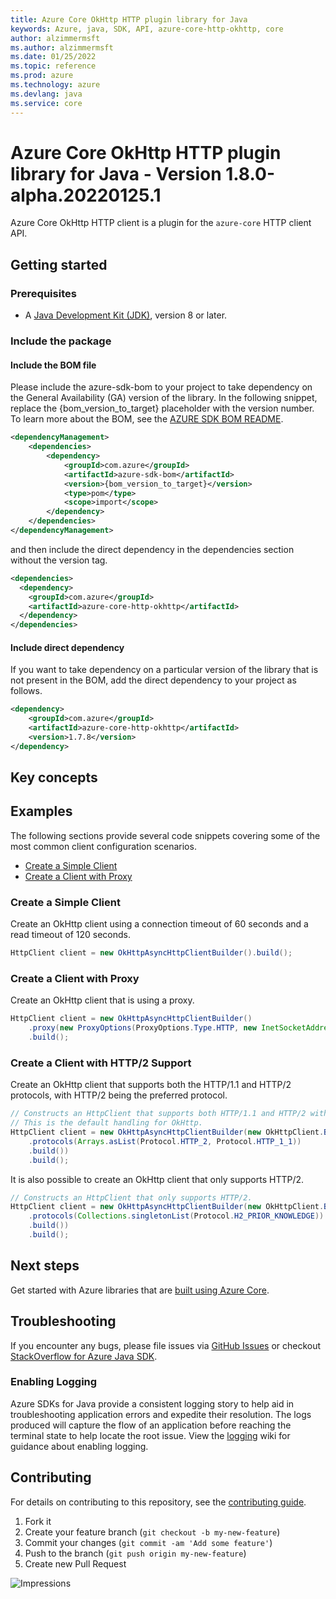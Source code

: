 ```yaml
---
title: Azure Core OkHttp HTTP plugin library for Java
keywords: Azure, java, SDK, API, azure-core-http-okhttp, core
author: alzimmermsft
ms.author: alzimmermsft
ms.date: 01/25/2022
ms.topic: reference
ms.prod: azure
ms.technology: azure
ms.devlang: java
ms.service: core
---
```

# Azure Core OkHttp HTTP plugin library for Java - Version 1.8.0-alpha.20220125.1 


Azure Core OkHttp HTTP client is a plugin for the `azure-core` HTTP client API.

## Getting started

### Prerequisites

- A [Java Development Kit (JDK)][jdk_link], version 8 or later.

### Include the package
#### Include the BOM file

Please include the azure-sdk-bom to your project to take dependency on the General Availability (GA) version of the library. In the following snippet, replace the {bom_version_to_target} placeholder with the version number.
To learn more about the BOM, see the [AZURE SDK BOM README](https://github.com/Azure/azure-sdk-for-java/blob/main/sdk/boms/azure-sdk-bom/README.md).

```xml
<dependencyManagement>
    <dependencies>
        <dependency>
            <groupId>com.azure</groupId>
            <artifactId>azure-sdk-bom</artifactId>
            <version>{bom_version_to_target}</version>
            <type>pom</type>
            <scope>import</scope>
        </dependency>
    </dependencies>
</dependencyManagement>
```
and then include the direct dependency in the dependencies section without the version tag.

```xml
<dependencies>
  <dependency>
    <groupId>com.azure</groupId>
    <artifactId>azure-core-http-okhttp</artifactId>
  </dependency>
</dependencies>
```

#### Include direct dependency
If you want to take dependency on a particular version of the library that is not present in the BOM,
add the direct dependency to your project as follows.

[//]: # ({x-version-update-start;com.azure:azure-core-http-okhttp;current})
```xml
<dependency>
    <groupId>com.azure</groupId>
    <artifactId>azure-core-http-okhttp</artifactId>
    <version>1.7.8</version>
</dependency>
```
[//]: # ({x-version-update-end})

## Key concepts

## Examples

The following sections provide several code snippets covering some of the most common client configuration scenarios.

- [Create a Simple Client](#create-a-simple-client)
- [Create a Client with Proxy](#create-a-client-with-proxy)

### Create a Simple Client

Create an OkHttp client using a connection timeout of 60 seconds and a read timeout of 120 seconds.

```java readme-sample-createBasicClient
HttpClient client = new OkHttpAsyncHttpClientBuilder().build();
```

### Create a Client with Proxy

Create an OkHttp client that is using a proxy.

```java readme-sample-createProxyClient
HttpClient client = new OkHttpAsyncHttpClientBuilder()
    .proxy(new ProxyOptions(ProxyOptions.Type.HTTP, new InetSocketAddress("<proxy-host>", 8888)))
    .build();
```

### Create a Client with HTTP/2 Support

Create an OkHttp client that supports both the HTTP/1.1 and HTTP/2 protocols, with HTTP/2 being the preferred protocol.

```java readme-sample-useHttp2WithConfiguredOkHttpClient 
// Constructs an HttpClient that supports both HTTP/1.1 and HTTP/2 with HTTP/2 being the preferred protocol.
// This is the default handling for OkHttp.
HttpClient client = new OkHttpAsyncHttpClientBuilder(new OkHttpClient.Builder()
    .protocols(Arrays.asList(Protocol.HTTP_2, Protocol.HTTP_1_1))
    .build())
    .build();
```

It is also possible to create an OkHttp client that only supports HTTP/2.

```java readme-sample-useHttp2OnlyWithConfiguredOkHttpClient
// Constructs an HttpClient that only supports HTTP/2.
HttpClient client = new OkHttpAsyncHttpClientBuilder(new OkHttpClient.Builder()
    .protocols(Collections.singletonList(Protocol.H2_PRIOR_KNOWLEDGE))
    .build())
    .build();
```

## Next steps

Get started with Azure libraries that are [built using Azure Core](https://azure.github.io/azure-sdk/releases/latest/#java).

## Troubleshooting

If you encounter any bugs, please file issues via [GitHub Issues](https://github.com/Azure/azure-sdk-for-java/issues/new/choose)
or checkout [StackOverflow for Azure Java SDK](https://stackoverflow.com/questions/tagged/azure-java-sdk).

### Enabling Logging

Azure SDKs for Java provide a consistent logging story to help aid in troubleshooting application errors and expedite
their resolution. The logs produced will capture the flow of an application before reaching the terminal state to help
locate the root issue. View the [logging][logging] wiki for guidance about enabling logging.

## Contributing

For details on contributing to this repository, see the [contributing guide](https://github.com/Azure/azure-sdk-for-java/blob/main/CONTRIBUTING.md).

1. Fork it
1. Create your feature branch (`git checkout -b my-new-feature`)
1. Commit your changes (`git commit -am 'Add some feature'`)
1. Push to the branch (`git push origin my-new-feature`)
1. Create new Pull Request

<!-- Links -->
[logging]: https://github.com/Azure/azure-sdk-for-java/wiki/Logging-with-Azure-SDK
[jdk_link]: https://docs.microsoft.com/java/azure/jdk/?view=azure-java-stable

![Impressions](https://azure-sdk-impressions.azurewebsites.net/api/impressions/azure-sdk-for-java%2Fsdk%2Fcore%2Fazure-core-http-okhttp%2FREADME.png)

